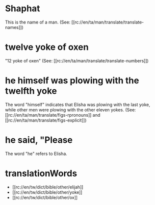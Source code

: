 # Shaphat

This is the name of a man. (See: [[rc://en/ta/man/translate/translate-names]])

# twelve yoke of oxen

"12 yoke of oxen" (See: [[rc://en/ta/man/translate/translate-numbers]])

# he himself was plowing with the twelfth yoke

The word "himself" indicates that Elisha was plowing with the last yoke, while other men were plowing with the other eleven yokes. (See: [[rc://en/ta/man/translate/figs-rpronouns]] and [[rc://en/ta/man/translate/figs-explicit]])

# he said, "Please

The word "he" refers to Elisha.

# translationWords

* [[rc://en/tw/dict/bible/other/elijah]]
* [[rc://en/tw/dict/bible/other/yoke]]
* [[rc://en/tw/dict/bible/other/ox]]